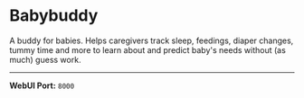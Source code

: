 # Babybuddy

A buddy for babies. Helps caregivers track sleep, feedings, diaper changes, tummy time and more to learn about and predict baby's needs without (as much) guess work.

---

**WebUI Port:** `8000`